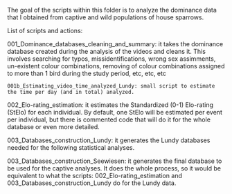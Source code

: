 The goal of the scripts within this folder is to analyze the dominance data that I obtained from captive and wild populations of house sparrows.

List of scripts and actions:

001_Dominance_databases_cleaning_and_summary: it takes the dominance database created during the analysis of the videos and cleans it. This involves searching for typos, missidentifications, wrong sex assimments, un-existent colour combinations, removing of colour combinations assigned to more than 1 bird during the study period, etc, etc, etc

    001b_Estimating_video_time_analyzed_Lundy: small script to estimate the time per day (and in total) analyzed.

002_Elo-rating_estimation: it estimates the Standardized (0-1) Elo-rating (StElo) for each individual. By default, one StElo will be estimated per event per individual, but there is commented code that will do it for the whole database or even more detailed.

003_Databases_construction_Lundy: it generates the Lundy databases needed for the following statistical analyses.

003_Databases_construction_Seewiesen: it generates the final database to be used for the captive analyses. It does the whole process, so it would be equivalent to what the scripts: 002_Elo-rating_estimation and 003_Databases_construction_Lundy do for the Lundy data.